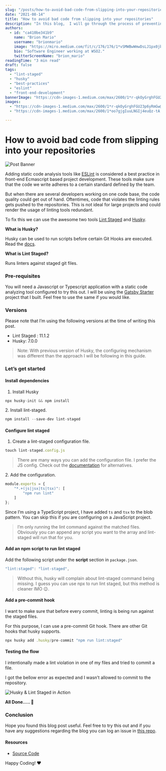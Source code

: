 ```yaml
---
slug: "/posts/how-to-avoid-bad-code-from-slipping-into-your-repositories/"
date: "2021-08-14"
title: "How to avoid bad code from slipping into your repositories"
description: "In this blog,  I will go through the process of preventing code that violates lint rules from being slipped into repositories using Lint Staged and Husky."
authors:
  - id: "ca410be341b9"
    name: "Brion Mario"
    username: "brionmario"
    image: "https://miro.medium.com/fit/c/176/176/1*vSMWBwWmwDsLJ1px0jb07g.jpeg"
    bio: "Software Engineer working at WSO2."
    twitterScreenName: "brion_mario"
readingTime: "3 min read"
draft: false
tags:
  - "lint-staged"
  - "husky"
  - "best-practices"
  - "eslint"
  - "front-end-development"
bannerImage: "https://cdn-images-1.medium.com/max/2600/1*r-qkOyGrghFGU23p6yRmGw@2x.png"
images:
  - "https://cdn-images-1.medium.com/max/2600/1*r-qkOyGrghFGU23p6yRmGw@2x.png"
  - "https://cdn-images-1.medium.com/max/2600/1*oo7gjgIuuLNGIj4euQz-tA.png"

---
```


# How to avoid bad code from slipping into your repositories

![Post Banner](https://cdn-images-1.medium.com/max/800/1*r-qkOyGrghFGU23p6yRmGw@2x.png)

Adding static code analysis tools like [ESLint](https://eslint.org/) is considered a best practice in front-end Ecmascript based project development. These tools make sure that the code we write adheres to a certain standard defined by the team.

But when there are several developers working on one code base, the code quality could get out of hand. Oftentimes, code that violates the linting rules gets pushed to the repositories. This is not ideal for large projects and could render the usage of linting tools redundant.

To fix this we can use the awesome two tools [Lint Staged](https://www.npmjs.com/package/lint-staged) and [Husky](https://typicode.github.io/husky/).

**What is Husky?**

Husky can be used to run scripts before certain Git Hooks are executed. Read the [docs](https://typicode.github.io/husky/#/).

**What is Lint Staged?**

Runs linters against staged git files.

### Pre-requisites

You will need a Javascript or Typescript application with a static code analyzing tool configured to try this out. I will be using the [Gatsby Starter](https://github.com/brionmario/gatsby-starter) project that I built. Feel free to use the same if you would like.

### Versions

Please note that I’m using the following versions at the time of writing this post.

*   Lint Staged : 11.1.2
*   Husky: 7.0.0

> Note: With previous version of Husky, the configuring mechanism was different than the approach I will be following in this guide.

### Let’s get started

#### Install dependencies

1.  Install Husky

```js
npx husky-init && npm install
```

2\. Install lint-staged.

```js
npm install --save-dev lint-staged
```

#### Configure lint staged

1.  Create a lint-staged configuration file.

```js
touch lint-staged.config.js
```

> There are many ways you can add the configuration file. I prefer the JS config. Check out the [documentation](https://github.com/okonet/lint-staged#configuration) for alternatives.

2\. Add the configuration.

```js
module.exports = {
    "*.+(js|jsx|ts|tsx)": [
        "npm run lint"
    ]
};
```

Since I’m using a TypeScript project, I have added `ts` and `tsx`  to the blob pattern. You can skip this if you are configuring on a JavaScript project.

> I’m only running the lint command against the matched files. Obviously you can append any script you want to the array and lint-staged will run that for you.

#### Add an npm script to run lint staged

Add the following script under the **script** section in `package.json`.

```js
"lint:staged": "lint-staged",
```

> Without this, husky will complain about lint-staged command being missing. I guess you can use npx to run lint staged, but this method is cleaner IMO 😉.

#### Add a pre-commit hook

I want to make sure that before every commit, linting is being run against the staged files.

For this purpose, I can use a pre-commit Git hook. There are other Git hooks that husky supports.

```js
npx husky add .husky/pre-commit "npm run lint:staged"
```

#### Testing the flow

I intentionally made a lint violation in one of my files and tried to commit a file.

I got the bellow error as expected and I wasn’t allowed to commit to the repository.

![Husky & Lint Staged in Action](https://cdn-images-1.medium.com/max/800/1*oo7gjgIuuLNGIj4euQz-tA.png)

**All Done….. 🥳**

### Conclusion

Hope you found this blog post useful. Feel free to try this out and if you have any suggestions regarding the blog you can log an issue in [this repo](https://github.com/brionmario/blog-resources/issues).

#### Resources

*   [Source Code](https://github.com/brionmario/gatsby-starter/tree/init-lint-staged-and-husky)

Happy Coding! ❤️
